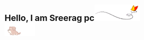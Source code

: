 # Hello, I am Sreerag pc<img src="images/butterfly.gif" width=30%><img src="images/dog.gif" width=20%>
